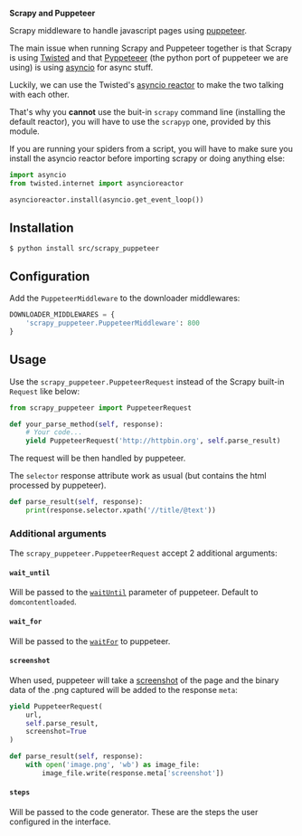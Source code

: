 **Scrapy and Puppeteer**

Scrapy middleware to handle javascript pages using [puppeteer](https://github.com/GoogleChrome/puppeteer).

The main issue when running Scrapy and Puppeteer together is that Scrapy is using [Twisted](https://twistedmatrix.com/trac/) and that [Pyppeteeer](https://miyakogi.github.io/pyppeteer/) (the python port of puppeteer we are using) is using [asyncio](https://docs.python.org/3/library/asyncio.html) for async stuff. 

Luckily, we can use the Twisted's [asyncio reactor](https://twistedmatrix.com/documents/18.4.0/api/twisted.internet.asyncioreactor.html) to make the two talking with each other.

That's why you **cannot** use the buit-in `scrapy` command line (installing the default reactor), you will have to use the `scrapyp` one, provided by this module.

If you are running your spiders from a script, you will have to make sure you install the asyncio reactor before importing scrapy or doing anything else:

```python
import asyncio
from twisted.internet import asyncioreactor

asyncioreactor.install(asyncio.get_event_loop())
```


## Installation
```
$ python install src/scrapy_puppeteer
```

## Configuration
Add the `PuppeteerMiddleware` to the downloader middlewares:
```python
DOWNLOADER_MIDDLEWARES = {
    'scrapy_puppeteer.PuppeteerMiddleware': 800
}
```


## Usage
Use the `scrapy_puppeteer.PuppeteerRequest` instead of the Scrapy built-in `Request` like below:
```python
from scrapy_puppeteer import PuppeteerRequest

def your_parse_method(self, response):
    # Your code...
    yield PuppeteerRequest('http://httpbin.org', self.parse_result)
```
The request will be then handled by puppeteer.

The `selector` response attribute work as usual (but contains the html processed by puppeteer).

```python
def parse_result(self, response):
    print(response.selector.xpath('//title/@text'))
```

### Additional arguments
The `scrapy_puppeteer.PuppeteerRequest` accept 2 additional arguments:

#### `wait_until`

Will be passed to the [`waitUntil`](https://miyakogi.github.io/pyppeteer/_modules/pyppeteer/page.html#Page.goto) parameter of puppeteer.
Default to `domcontentloaded`.

#### `wait_for`
Will be passed to the [`waitFor`](https://miyakogi.github.io/pyppeteer/reference.html?highlight=image#pyppeteer.page.Page.waitFor) to puppeteer.

#### `screenshot`
When used, puppeteer will take a [screenshot](https://miyakogi.github.io/pyppeteer/reference.html?highlight=headers#pyppeteer.page.Page.screenshot) of the page and the binary data of the .png captured will be added to the response `meta`:
```python
yield PuppeteerRequest(
    url,
    self.parse_result,
    screenshot=True
)

def parse_result(self, response):
    with open('image.png', 'wb') as image_file:
        image_file.write(response.meta['screenshot'])
```

#### `steps`
Will be passed to the code generator. These are the steps the user configured in the interface.